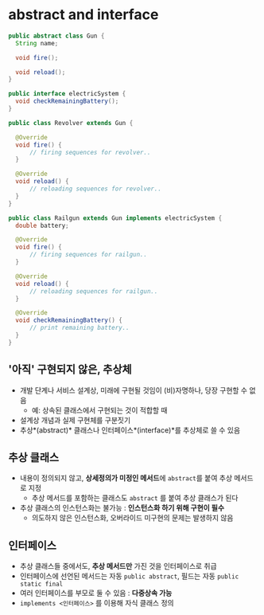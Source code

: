 # abstract and interface

  ```Java
  public abstract class Gun {
    String name;

    void fire();

    void reload();
}

public interface electricSystem {
    void checkRemainingBattery();
}

public class Revolver extends Gun {

    @Override
    void fire() {
        // firing sequences for revolver..
    }

    @Override
    void reload() {
        // reloading sequences for revolver..
    }
}

public class Railgun extends Gun implements electricSystem {
    double battery;

    @Override
    void fire() {
        // firing sequences for railgun..
    }

    @Override
    void reload() {
        // reloading sequences for railgun..
    }

    @Override
    void checkRemainingBattery() {
        // print remaining battery..
    }
}
  ```

## '아직' 구현되지 않은, 추상체

- 개발 단계나 서비스 설계상, 미래에 구현될 것임이 (비)자명하나, 당장 구현할 수 없음
    - 예: 상속된 클래스에서 구현되는 것이 적합할 때
- 설계상 개념과 실제 구현체를 구분짓기
- 추상*(abstract)* 클래스나 인터페이스*(interface)*를 추상체로 쓸 수 있음

## 추상 클래스

- 내용이 정의되지 않고, **상세정의가 미정인 메서드**에 `abstract`를 붙여 추상 메서드로 지정
    - 추상 메서드를 포함하는 클래스도 `abstract` 를 붙여 추상 클래스가 된다
- 추상 클래스의 인스턴스화는 불가능 : **인스턴스화 하기 위해 구현이 필수**
    - 의도하지 않은 인스턴스화, 오버라이드 미구현의 문제는 발생하지 않음

## 인터페이스

- 추상 클래스들 중에서도, **추상 메서드만** 가진 것을 인터페이스로 취급
- 인터페이스에 선언된 메서드는 자동 `public abstract`, 필드는 자동 `public static final`
- 여러 인터페이스를 부모로 둘 수 있음 : **다중상속 가능**
- `implements <인터페이스>` 를 이용해 자식 클래스 정의